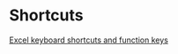 # Shortcuts

[Excel keyboard shortcuts and function keys](https://support.office.com/en-us/article/Excel-keyboard-shortcuts-and-function-keys-1798d9d5-842a-42b8-9c99-9b7213f0040f?ui=en-US&rs=en-US&ad=US&fromAR=1)